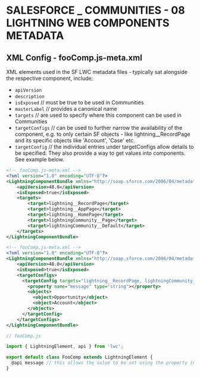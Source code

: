 # SALESFORCE _ COMMUNITIES - 08 LIGHTNING WEB COMPONENTS METADATA
## XML Config - fooComp.js-meta.xml
XML elements used in the SF LWC metadata files - typically sat alongside the respective component, include:
* `apiVersion`
* `description`
* `isExposed` // must be true to be used in Communities
* `masterLabel` // provides a canonical name
* `targets` // are used to specify where this component can be used in Communities
* `targetConfigs` // can be used to further narrow the availability of the component, e.g. to only certain SF objects - like lightning__RecordPage and its specific objects like 'Account', 'Case' etc.
* `targetConfig` // the individual entries under targetConfigs allow details to be specified.  They also provide a way to get values into components.  See example below.

```xml
<!-- fooComp.js-meta.xml -->
<?xml version="1.0" encoding="UTF-8"?>
<LightningComponentBundle xmlns="http://soap.sforce.com/2006/04/metadata">
    <apiVersion>48.0</apiVersion>
    <isExposed>true</isExposed>
    <targets>
        <target>lightning__RecordPage</target>
        <target>lightning__AppPage</target>
        <target>lightning__HomePage</target>
        <target>lightningCommunity__Page</target>
        <target>lightningCommunity__Default</target>
    </targets>
</LightningComponentBundle>
```

```xml
<!-- fooComp.js-meta.xml -->
<?xml version="1.0" encoding="UTF-8"?>
<LightningComponentBundle xmlns="http://soap.sforce.com/2006/04/metadata">
    <apiVersion>48.0</apiVersion>
    <isExposed>true</isExposed>
    <targetConfigs>
      <targetConfig targets="lightning__RecordPage, lightningCommunity__Page">
        <property name="message" type="string"></property>
        <objects>
          <object>Opportunity</object>
          <object>Account</object>
        </objects>
      </targetConfig>
    </targetConfigs>
</LightningComponentBundle>
```
```js
// fooComp.js

import { LightningElement, api } from 'lwc';

export default class FooComp extends LightningElement {
  @api message // this allows the value to be set using the property in the meta
}
```
